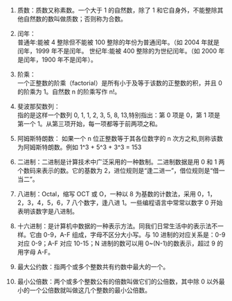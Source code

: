 1. 质数：质数又称素数。一个大于 1 的自然数，除了 1 和它自身外，不能整除其他自然数的数叫做质数；否则称为合数。

2. 闰年：  
   普通年:能被 4 整除但不能被 100 整除的年份为普通闰年。（如 2004 年就是闰年，1999 年不是闰年。
   世纪年:能被 400 整除的为世纪闰年。（如 2000 年是闰年，1900 年不是闰年）。

3. 阶乘：  
   一个正整数的阶乘（factorial）是所有小于及等于该数的正整数的积，并且 0 的阶乘为 1。自然数 n 的阶乘写作 n!。

4. 斐波那契数列：  
   指的是这样一个数列 0, 1, 1, 2, 3, 5, 8, 13,特别指出：第 0 项是 0，第 1 项是第一个 1。从第三项开始，每一项都等于前两项之和。

5. 阿姆斯特朗数：
   如果一个 n 位正整数等于其各位数字的 n 次方之和,则称该数为阿姆斯特朗数。例如 1^3 + 5^3 + 3^3 = 153

6. 二进制：二进制是计算技术中广泛采用的一种数制。二进制数据是用 0 和 1 两个数码来表示的数。它的基数为 2，进位规则是“逢二进一”，借位规则是“借一当二”。

7. 八进制：Octal，缩写 OCT 或 O，一种以 8 为基数的计数法，采用 0，1，2，3，4，5，6，7 八个数字，逢八进 1。一些编程语言中常常以数字 0 开始表明该数字是八进制。

8. 十六进制：是计算机中数据的一种表示方法。同我们日常生活中的表示法不一样。它由 0-9，A-F 组成，字母不区分大小写。与 10 进制的对应关系是：0-9 对应 0-9；A-F 对应 10-15；N 进制的数可以用 0~(N-1)的数表示，超过 9 的用字母 A-F。

9. 最大公约数：指两个或多个整数共有约数中最大的一个。

10. 最小公倍数：两个或多个整数公有的倍数叫做它们的公倍数，其中除 0 以外最小的一个公倍数就叫做这几个整数的最小公倍数。
